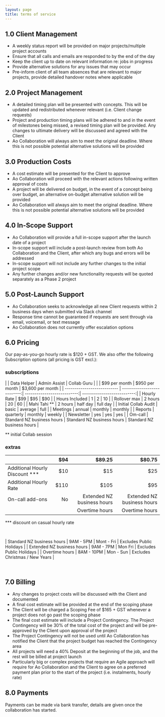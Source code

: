 ```yaml
---
layout: page
title: terms of service
---
```


## 1.0	Client Management

*	A weekly status report will be provided on major projects/multiple project accounts
*	Ensure that all calls and emails are responded to by the end of the day
*	Keep the client up to date on relevant information re: jobs in progress
*	Provide alternative solutions for any issues that may occur
*	Pre-inform client of all team absences that are relevant to major projects, provide detailed handover notes where applicable

## 2.0	Project Management

*	A detailed timing plan will be presented with concepts. This will be updated and redistributed whenever relevant (i.e. Client change requests)
*	Project and production timing plans will be adhered to and in the event of milestones being missed, a revised timing plan will be provided. Any changes to ultimate delivery will be discussed and agreed with the Client
*	Ao Collaboration will always aim to meet the original deadline. Where this is not possible potential alternative solutions will be provided

## 3.0	Production Costs

*	A cost estimate will be presented for the Client to approve
*	Ao Collaboration will proceed with the relevant actions following written approval of costs
*	A project will be delivered on budget, in the event of a concept being over budget, an alternative on-budget alternative solution will be provided
*	Ao Collaboration will always aim to meet the original deadline. Where this is not possible potential alternative solutions will be provided

## 4.0	In-Scope Support

*	Ao Collaboration will provide a full in-scope support after the launch date of a project
*	In-scope support will include a post-launch review from both Ao Collaboration and the Client, after which any bugs and errors will be addressed
*	In-scope support will not include any further changes to the initial project scope
*	Any further changes and/or new functionality requests will be quoted separately as a Phase 2 project

## 5.0	Post-Launch Support

*	Ao Collaboration seeks to acknowledge all new Client requests within 2 business days when submitted via Slack channel
*	Response time cannot be guaranteed if requests are sent through via email, voicemail, or text message
*	Ao Collaboration does not currently offer escalation options

## 6.0 Pricing

Our pay-as-you-go hourly rate is $120 + GST.
We also offer the following Subscription options (all pricing is GST excl.):

### subscriptions
  
|                             | Data Helper                 | Admin Assist                | Collab Guru                 |
|                             | $99 per month               | $950 per month              | $3,600 per month            |
| --------------------------- | ---------------------------:| ---------------------------:| ---------------------------:|
| Hourly Rate                 | $99                         | $95                         | $90                         |
| Hours Included              | 1                           | 2                           | 10                          |
| Rollover max                | 2 hours                     | 20                          | 60                          |
| Mahi Tahi **                | 2 hours                     | half day                    | full day                    |
| Initial Collab Audit        | basic                       | average                     | full                        |
| Meetings                    | annual                      | monthly                     | monthly                     |
| Reports                     | quarterly                   | monthly                     | weekly                      |
| Newsletter                  | yes                         | yes                         | yes                         |
| Om-call                     | Standard NZ business hours  | Standard NZ business hours  | Standard NZ business hours  | 

 ** initial Collab session
<br/>


### extras

|                                | $94                         | $89.25                      | $80.75                      |
| ------------------------------ |----------------------------:| ---------------------------:| ---------------------------:|
| Additional Hourly Discount *** | $10                         | $15                         | $25                         |
| Additional Hourly Rate         | $110                        | $105                        | $95                         |
| On-call add-ons                | No                          | Extended NZ business hours  | Extended NZ business hours  |
|                                |                             | Overtime hours              | Overtime hours              |

 *** discount on casual hourly rate

<br/>

| Standard NZ business hours  | 9AM - 5PM  | Mont - Fri | Excludes Public Holidays       |
| Extended NZ business hours  | 9AM - 7PM  | Mon Fri    | Excludes Public Holidays       |
| Overtime hours              | 8AM - 10PM | Mon - Sun  | Excludes Christmas / New Years |

<br/>


## 7.0	Billing

*	Any changes to project costs will be discussed with the Client and documented
*	A final cost estimate will be provided at the end of the scoping phase
*	The Client will be charged a Scoping Fee of $165 + GST whenever a project does not go past the scoping phase
*	The final cost estimate will include a Project Contingency. The Project Contingency will be 30% of the total cost of the project and will be pre-approved by the Client upon approval of the project
*	The Project Contingency will not be used until Ao Collaboration has notified the Client that the project budget has reached the Contingency area
*	All projects will need a 40% Deposit at the beginning of the job, and the rest will be billed at project launch
*	Particularly big or complex projects that require an Agile approach will require for Ao Collaboration and the Client to agree on a preferred payment plan prior to the start of the project (i.e. instalments, hourly rate)

## 8.0	Payments

Payments can be made via bank transfer, details are given once the collaboration has started.
